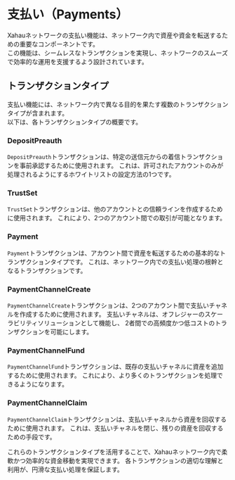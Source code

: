 # 支払い（Payments）

Xahauネットワークの支払い機能は、ネットワーク内で資産や資金を転送するための重要なコンポーネントです。  
この機能は、シームレスなトランザクションを実現し、ネットワークのスムーズで効率的な運用を支援するよう設計されています。

## トランザクションタイプ

支払い機能には、ネットワーク内で異なる目的を果たす複数のトランザクションタイプが含まれます。  
以下は、各トランザクションタイプの概要です。

### DepositPreauth

`DepositPreauth`トランザクションは、特定の送信元からの着信トランザクションを事前承認するために使用されます。
これは、許可されたアカウントのみが処理されるようにするホワイトリストの設定方法の1つです。

### TrustSet

`TrustSet`トランザクションは、他のアカウントとの信頼ラインを作成するために使用されます。
これにより、2つのアカウント間での取引が可能となります。

### Payment

`Payment`トランザクションは、アカウント間で資産を転送するための基本的なトランザクションタイプです。
これは、ネットワーク内での支払い処理の根幹となるトランザクションです。

### PaymentChannelCreate

`PaymentChannelCreate`トランザクションは、2つのアカウント間で支払いチャネルを作成するために使用されます。
支払いチャネルは、オフレジャーのスケーラビリティソリューションとして機能し、
2者間での高頻度かつ低コストのトランザクションを可能にします。

### PaymentChannelFund

`PaymentChannelFund`トランザクションは、既存の支払いチャネルに資産を追加するために使用されます。
これにより、より多くのトランザクションを処理できるようになります。

### PaymentChannelClaim

`PaymentChannelClaim`トランザクションは、支払いチャネルから資産を回収するために使用されます。
これは、支払いチャネルを閉じ、残りの資産を回収するための手段です。

これらのトランザクションタイプを活用することで、Xahauネットワーク内で柔軟かつ効率的な資金移動を実現できます。
各トランザクションの適切な理解と利用が、円滑な支払い処理を保証します。
